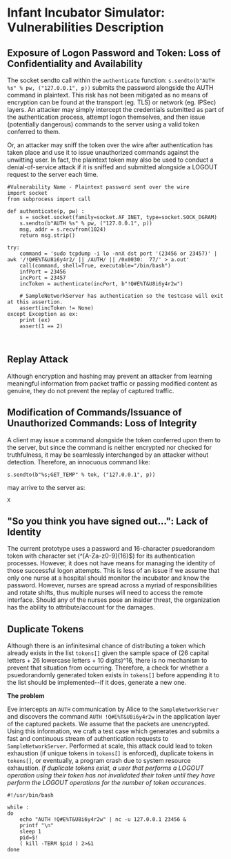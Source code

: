 # Infant Incubator Simulator: Vulnerabilities Description

## Exposure of Logon Password and Token: Loss of Confidentiality and Availability

The socket sendto call within the ``authenticate`` function: ``s.sendto(b"AUTH %s" % pw, ("127.0.0.1", p))`` submits the password alongside the AUTH command in plaintext. This risk has not been mitigated as no means of encryption can be found at the transport (eg. TLS) or network (eg. IPSec) layers. An attacker may simply intercept the credentials submitted as part of the authentication process, attempt logon themselves, and then issue (potentially dangerous) commands to the server using a valid token conferred to them.

Or, an attacker may sniff the token over the wire after authentication has taken place and use it to issue unauthorized commands against the unwitting user. In fact, the plaintext token may also be used to conduct a denial-of-service attack if it is sniffed and submitted alongside a LOGOUT request to the server each time.

```
#Vulnerability Name - Plaintext password sent over the wire
import socket
from subprocess import call

def authenticate(p, pw) :
    s = socket.socket(family=socket.AF_INET, type=socket.SOCK_DGRAM)
    s.sendto(b"AUTH %s" % pw, ("127.0.0.1", p))
    msg, addr = s.recvfrom(1024)
    return msg.strip()

try:
    command = 'sudo tcpdump -i lo -nnX dst port '(23456 or 23457)' | awk '/!Q#E%T&U8i6y4r2/ || /AUTH/ || /0x0030:  77/' > a.out'
    call(command, shell=True, executable="/bin/bash")
    infPort = 23456
    incPort = 23457
    incToken = authenticate(incPort, b"!Q#E%T&U8i6y4r2w")

    # SampleNetworkServer has authentication so the testcase will exit at this assertion.
    assert(incToken != None)
except Exception as ex:
    print (ex)
    assert(1 == 2)



```

## Replay Attack

Although encryption and hashing may prevent an attacker from learning meaningful information from packet traffic or passing modified content as genuine, they do not prevent the replay of captured traffic. 

## Modification of Commands/Issuance of Unauthorized Commands: Loss of Integrity

A client may issue a command alongside the token conferred upon them to the server, but since the command is neither encrypted nor checked for truthfulness, it may be seamlessly interchanged by an attacker without detection. Therefore, an innocuous command like: 

``s.sendto(b"%s;GET_TEMP" % tok, ("127.0.0.1", p))``

may arrive to the server as:

``X``

## "So you think you have signed out...": Lack of Identity

The current prototype uses a password and 16-character psuedorandom token with character set (^[A-Za-z0-9]{16}$) for its authentication processes. However, it does not have means for managing the identity of those successful logon attempts. This is less of an issue if we assume that only one nurse at a hospital should monitor the incubator and know the password. However, nurses are spread across a myriad of responsibilities and rotate shifts, thus multiple nurses will need to access the remote interface. Should any of the nurses pose an insider threat, the organization has the ability to attribute/account for the damages.

## Duplicate Tokens

Although there is an infinitesimal chance of distributing a token which already exists in the list ``tokens[]`` given the sample space of (26 capital letters + 26 lowercase letters + 10 digits)^16, there is no mechanism to prevent that situation from occurring. Therefore, a check for whether a psuedorandomly generated token exists in ``tokens[]`` before appending it to the list should be implemented--if it does, generate a new one.

**The problem**

Eve intercepts an ``AUTH`` communication by Alice to the ``SampleNetworkServer`` and discovers the command ``AUTH !Q#E%T&U8i6y4r2w`` in the application layer of the captured packets. We assume that the packets are unencrypted. Using this information, we craft a test case which generates and submits a fast and continuous stream of authentication requests to ``SampleNetworkServer``. Performed at scale, this attack could lead to token exhaustion (if unique tokens in ``tokens[]`` is enforced), duplicate tokens in ``tokens[]``, or eventually, a program crash due to system resource exhaustion. _If duplicate tokens exist, a user that performs a LOGOUT operation using their token has not invalidated their token until they have perform the LOGOUT operations for the number of token occurences_.

```
#!/usr/bin/bash

while :
do
	echo "AUTH !Q#E%T&U8i6y4r2w" | nc -u 127.0.0.1 23456 &
	printf "\n"
	sleep 1
	pid=$!
	( kill -TERM $pid ) 2>&1
done
```
